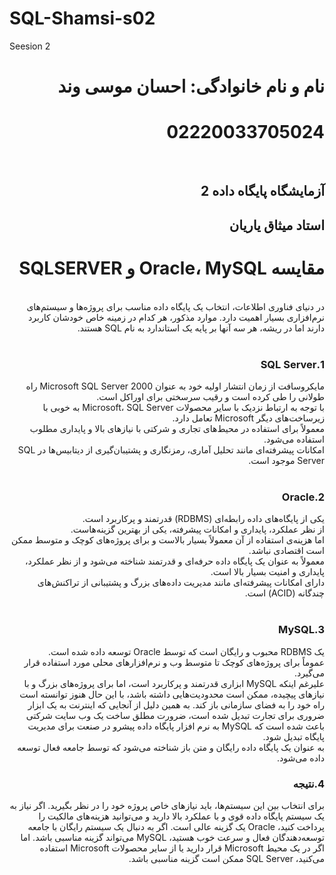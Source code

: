 # SQL-Shamsi-s02
Seesion 2
<h1 dir="rtl">نام و نام خانوادگی: احسان موسی وند</h1>
<h1 dir="rtl">02220033705024</h1>
<br>
<h2 dir="rtl">آزمایشگاه پایگاه داده 2</h2>
<h2 dir="rtl">استاد میثاق یاریان</h2>

<div dir="rtl">
  <h1 dir="rtl">مقایسه Oracle، MySQL و SQLSERVER</h1>
<br>
در دنیای فناوری اطلاعات، انتخاب یک پایگاه داده مناسب برای پروژه‌ها و سیستم‌های نرم‌افزاری بسیار اهمیت دارد.
موارد مذکور،  هر کدام در زمینه خاص خودشان کاربرد دارند اما در ریشه،  هر سه آنها    بر پایه یک استاندارد به نام SQL هستند.
<br>
<br>
<h3 dir="rtl">1.SQL Server</h3>
مایکروسافت از زمان انتشار اولیه خود به عنوان Microsoft SQL Server 2000 راه طولانی را طی کرده است و رقیب سرسختی برای اوراکل است.
  <br>
با توجه به ارتباط نزدیک با سایر محصولات Microsoft، SQL Server  به خوبی با زیرساخت‌های دیگر Microsoft تعامل دارد.
  <br>
معمولاً برای استفاده در محیط‌های تجاری و شرکتی با نیازهای بالا و پایداری مطلوب استفاده می‌شود.
  <br>
امکانات پیشرفته‌ای مانند تحلیل آماری، رمزنگاری و پشتیبان‌گیری از دیتابیس‌ها در SQL Server موجود است.
<br>

<br>
<h3 dir="rtl">2.Oracle</h3>
یکی از پایگاه‌های داده رابطه‌ای (RDBMS) قدرتمند و پرکاربرد است.
<br>
از نظر عملکرد، پایداری و امکانات پیشرفته، یکی از بهترین گزینه‌هاست.
<br>
اما هزینه‌ی استفاده از آن  معمولاً بسیار بالاست و برای پروژه‌های کوچک و متوسط ممکن است اقتصادی نباشد.
<br>
معمولاً به عنوان یک پایگاه داده حرفه‌ای و قدرتمند شناخته می‌شود و از نظر عملکرد، پایداری و امنیت بسیار بالا است.
<br>
دارای امکانات پیشرفته‌ای مانند مدیریت داده‌های بزرگ و پشتیبانی از تراکنش‌های چندگانه (ACID) است.
<br>

<br>
<h3 dir="rtl">3.MySQL</h3>
یک RDBMS محبوب و رایگان است که توسط Oracle توسعه داده شده است.
<br>
عموماً برای پروژه‌های کوچک تا متوسط وب و نرم‌افزارهای محلی مورد استفاده قرار می‌گیرد.
<br>
علیرغم اینکه MySQL ابزاری قدرتمند و پرکاربرد است، اما برای پروژه‌های بزرگ و با نیازهای پیچیده، ممکن است محدودیت‌هایی داشته باشد، با این حال هنوز توانسته است راه خود را به فضای سازمانی باز کند. به همین دلیل از آنجایی که اینترنت به یک ابزار ضروری برای تجارت تبدیل شده است، ضرورت مطلق ساخت یک وب سایت شرکتی باعث شده است که MySQL به نرم افزار پایگاه داده پیشرو در صنعت برای مدیریت پایگاه تبدیل شود.
<br>
به عنوان یک پایگاه داده رایگان و متن باز شناخته می‌شود که توسط جامعه فعال توسعه داده می‌شود.
<h3 dir="rtl">4.نتیجه</h3>
برای انتخاب بین این سیستم‌ها، باید نیازهای خاص پروژه خود را در نظر بگیرید. اگر نیاز به یک سیستم پایگاه داده قوی و با عملکرد بالا دارید و می‌توانید هزینه‌های مالکیت را پرداخت کنید، Oracle یک گزینه عالی است. اگر به دنبال یک سیستم رایگان با جامعه توسعه‌دهندگان فعال و سرعت خوب هستید، MySQL می‌تواند گزینه مناسبی باشد. اما اگر در یک محیط Microsoft قرار دارید یا از سایر محصولات Microsoft استفاده می‌کنید، SQL Server ممکن است گزینه مناسبی باشد.



